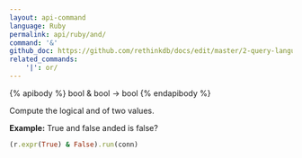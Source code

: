 ```yaml
---
layout: api-command 
language: Ruby
permalink: api/ruby/and/
command: '&'
github_doc: https://github.com/rethinkdb/docs/edit/master/2-query-language/api/ruby/math-and-logic/and.md
related_commands:
    '|': or/
---
```


{% apibody %}
bool & bool &rarr; bool
{% endapibody %}

Compute the logical and of two values.

__Example:__ True and false anded is false?

```rb
(r.expr(True) & False).run(conn)
```
